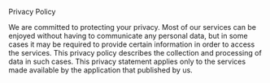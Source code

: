 Privacy Policy

We are committed to protecting your privacy. Most of our services can be enjoyed without having to communicate any personal data, but in some cases it may be required to provide certain information in order to access the services. This privacy policy describes the collection and processing of data in such cases. This privacy statement applies only to the services made available by the application that published by us.
